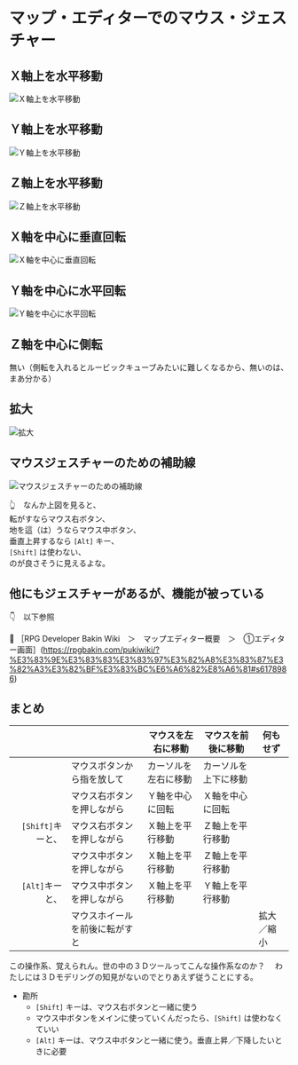 # マップ・エディターでのマウス・ジェスチャー


## Ｘ軸上を水平移動

![Ｘ軸上を水平移動](./res/img/202412__bakin__11-1930--768x768-3-horizontal-movement-on-x-axis.png)  


## Ｙ軸上を水平移動

![Ｙ軸上を水平移動](./res/img/202412__bakin__11-2046--768x768-6-vertical-movement-on-y-axis.png)  


## Ｚ軸上を水平移動

![Ｚ軸上を水平移動](./res/img/202412__bakin__11-2036--768x768-4-horizontal-movement-on-z-axis.png)  


## Ｘ軸を中心に垂直回転

![Ｘ軸を中心に垂直回転](./res/img/202412__bakin__11-2046--768x768-5-vertical-rotation-about-x-axis.png)  


## Ｙ軸を中心に水平回転

![Ｙ軸を中心に水平回転](./res/img/202412__bakin__11-1930--768x768-2-horizontal-rotation-about-y-axis.png)  


## Ｚ軸を中心に側転

無い（側転を入れるとルービックキューブみたいに難しくなるから、無いのは、まあ分かる）  


## 拡大

![拡大](./res/img/202412__bakin__11-2117--768x768-7-zoom-in.png)  


## マウスジェスチャーのための補助線

![マウスジェスチャーのための補助線](./res/img/202412__bakin__12-2312--768x768-8-auxiliary-lines-for-mouse-gesture-o2o1o0.png)  

👆　なんか上図を見ると、  
転がすならマウス右ボタン、  
地を這（は）うならマウス中ボタン、  
垂直上昇するなら `[Alt]` キー、  
`[Shift]` は使わない、  
のが良さそうに見えるよな。  


## 他にもジェスチャーがあるが、機能が被っている

👇　以下参照  

📖 ［RPG Developer Bakin Wiki　＞　マップエディター概要　＞　①エディター画面］(https://rpgbakin.com/pukiwiki/?%E3%83%9E%E3%83%83%E3%83%97%E3%82%A8%E3%83%87%E3%82%A3%E3%82%BF%E3%83%BC%E6%A6%82%E8%A6%81#s6178986)  


## まとめ

|                   |                                | マウスを左右に移動   | マウスを前後に移動   | 何もせず   |
|------------------:|:-------------------------------|----------------------|----------------------|------------|
|                   | マウスボタンから指を放して     | カーソルを左右に移動 | カーソルを上下に移動 |            |
|                   | マウス右ボタンを押しながら     | Ｙ軸を中心に回転     | Ｘ軸を中心に回転     |            |
| `[Shift]`キーと、 | マウス右ボタンを押しながら     | Ｘ軸上を平行移動     | Ｚ軸上を平行移動     |            |
|                   | マウス中ボタンを押しながら     | Ｘ軸上を平行移動     | Ｚ軸上を平行移動     |            |
| `[Alt]`キーと、   | マウス中ボタンを押しながら     | Ｘ軸上を平行移動     | Ｙ軸上を平行移動     |            |
|                   | マウスホイールを前後に転がすと |                      |                      | 拡大／縮小 |

この操作系、覚えられん。世の中の３Ｄツールってこんな操作系なのか？　
わたしには３Ｄモデリングの知見がないのでとりあえず従うことにする。  

* 勘所
    * `[Shift]` キーは、マウス右ボタンと一緒に使う
    * マウス中ボタンをメインに使っていくんだったら、`[Shift]` は使わなくていい
    * `[Alt]` キーは、マウス中ボタンと一緒に使う。垂直上昇／下降したいときに必要
